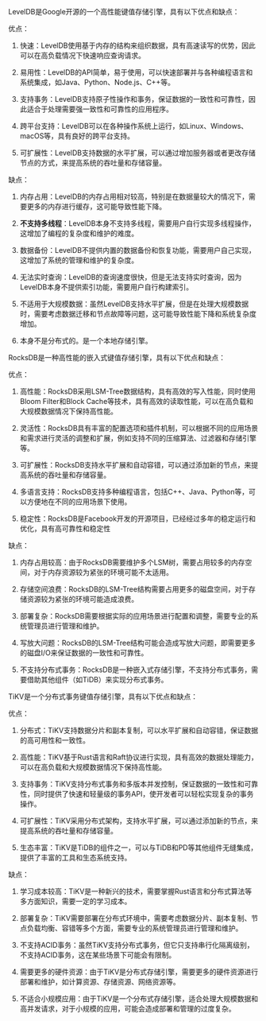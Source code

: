 LevelDB是Google开源的一个高性能键值存储引擎，具有以下优点和缺点：

优点：

1. 快速：LevelDB使用基于内存的结构来组织数据，具有高速读写的优势，因此可以在高负载情况下快速响应查询请求。

1. 易用性：LevelDB的API简单，易于使用，可以快速部署并与各种编程语言和系统集成，如Java、Python、Node.js、C++等。

1. 支持事务：LevelDB支持原子性操作和事务，保证数据的一致性和可靠性，因此适合于处理需要强一致性和可靠性的应用程序。

1. 跨平台支持：LevelDB可以在各种操作系统上运行，如Linux、Windows、macOS等，具有良好的跨平台支持。

1. 可扩展性：LevelDB支持数据的水平扩展，可以通过增加服务器或者更改存储节点的方式，来提高系统的吞吐量和存储容量。

缺点：

1. 内存占用：LevelDB的内存占用相对较高，特别是在数据量较大的情况下，需要更多的内存进行缓存，这可能导致性能下降。

1. **不支持多线程**：LevelDB本身不支持多线程，需要用户自行实现多线程操作，这增加了编程的复杂度和维护的难度。

1. 数据备份：LevelDB不提供内置的数据备份和恢复功能，需要用户自己实现，这增加了系统的管理和维护的复杂度。

1. 无法实时查询：LevelDB的查询速度很快，但是无法支持实时查询，因为LevelDB本身不提供索引功能，需要用户自行构建索引。

1. 不适用于大规模数据：虽然LevelDB支持水平扩展，但是在处理大规模数据时，需要考虑数据迁移和节点故障等问题，这可能导致性能下降和系统复杂度增加。

1. 本身不是分布式的。是一个本地存储引擎。

RocksDB是一种高性能的嵌入式键值存储引擎，具有以下优点和缺点：

优点：

1. 高性能：RocksDB采用LSM-Tree数据结构，具有高效的写入性能，同时使用Bloom Filter和Block Cache等技术，具有高效的读取性能，可以在高负载和大规模数据情况下保持高性能。

1. 灵活性：RocksDB具有丰富的配置选项和插件机制，可以根据不同的应用场景和需求进行灵活的调整和扩展，例如支持不同的压缩算法、过滤器和存储引擎等。

1. 可扩展性：RocksDB支持水平扩展和自动容错，可以通过添加新的节点，来提高系统的吞吐量和存储容量。

1. 多语言支持：RocksDB支持多种编程语言，包括C++、Java、Python等，可以方便地在不同的应用场景下使用。

1. 稳定性：RocksDB是Facebook开发的开源项目，已经经过多年的稳定运行和优化，具有高可靠性和稳定性

缺点：

1. 内存占用较高：由于RocksDB需要维护多个LSM树，需要占用较多的内存空间，对于内存资源较为紧张的环境可能不太适用。

1. 存储空间浪费：RocksDB的LSM-Tree结构需要占用更多的磁盘空间，对于存储资源较为紧张的环境可能造成浪费。

1. 部署复杂：RocksDB需要根据实际的应用场景进行配置和调整，需要专业的系统管理员进行管理和维护。

1. 写放大问题：RocksDB的LSM-Tree结构可能会造成写放大问题，即需要更多的磁盘I/O来保证数据的一致性和可靠性。

1. 不支持分布式事务：RocksDB是一种嵌入式存储引擎，不支持分布式事务，需要借助其他组件（如TiDB）来实现分布式事务。

TiKV是一个分布式事务键值存储引擎，具有以下优点和缺点：

优点：

1. 分布式：TiKV支持数据分片和副本复制，可以水平扩展和自动容错，保证数据的高可用性和一致性。

1. 高性能：TiKV基于Rust语言和Raft协议进行实现，具有高效的数据处理能力，可以在高负载和大规模数据情况下保持高性能。

1. 支持事务：TiKV支持分布式事务和多版本并发控制，保证数据的一致性和可靠性，同时提供了快速和轻量级的事务API，使开发者可以轻松实现复杂的事务操作。

1. 可扩展性：TiKV采用分布式架构，支持水平扩展，可以通过添加新的节点，来提高系统的吞吐量和存储容量。

1. 生态丰富：TiKV是TiDB的组件之一，可以与TiDB和PD等其他组件无缝集成，提供了丰富的工具和生态系统支持。

缺点：

1. 学习成本较高：TiKV是一种新兴的技术，需要掌握Rust语言和分布式算法等多方面知识，需要一定的学习成本。

1. 部署复杂：TiKV需要部署在分布式环境中，需要考虑数据分片、副本复制、节点负载均衡、容错等多个方面，需要专业的系统管理员进行管理和维护。

1. 不支持ACID事务：虽然TiKV支持分布式事务，但它只支持串行化隔离级别，不支持ACID事务，这在某些场景下可能会有限制。

1. 需要更多的硬件资源：由于TiKV是分布式存储引擎，需要更多的硬件资源进行部署和维护，如计算资源、存储资源、网络资源等。

1. 不适合小规模应用：由于TiKV是一个分布式存储引擎，适合处理大规模数据和高并发请求，对于小规模的应用，可能会造成部署和管理的过度复杂。